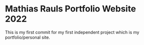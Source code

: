 # Mathias Rauls Portfolio Website 2022
This is my first commit for my first independent project which is my portfolio/personal site.
